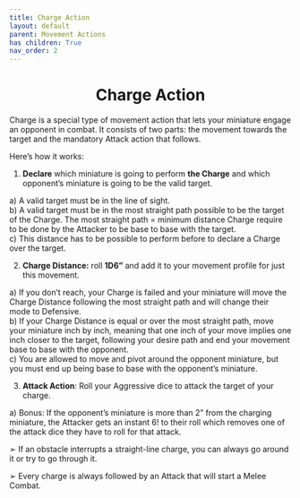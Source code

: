 ```yaml
---
title: Charge Action
layout: default
parent: Movement Actions
has children: True
nav_order: 2
---
```

<link rel="stylesheet" href="style.css">

<h1 style="text-align: center;">Charge Action</h1>

Charge is a special type of movement action that lets your miniature
engage an opponent in combat. It consists of two parts: the movement towards the target and the mandatory Attack action that follows.

Here’s how it works:

1) **Declare** which miniature is going to perform **the Charge** and which
opponent’s miniature is going to be the valid target.

<div class="flex-container">
    <div class="empty-space"></div>
    <div class="light-box">
        a) A valid target must be in the line of sight.
    </div>
</div>

<div class="flex-container">
    <div class="empty-space"></div>
    <div class="light-box">
        b) A valid target must be in the most straight path possible to be the target of the Charge. The most straight path = minimum distance Charge require to be done by the Attacker to be base to base with the target.
    </div>
</div>

<div class="flex-container">
    <div class="empty-space"></div>
    <div class="light-box">
        c) This distance has to be possible to perform before to declare a Charge over the target.
    </div>
</div>



2) **Charge Distance:** roll **1D6”** and add it to your movement profile for just this movement.

<div class="flex-container">
    <div class="empty-space"></div>
    <div class="light-box">
        a) If you don’t reach, your Charge is failed and your miniature will
    move the Charge Distance following the most straight path and
    will change their mode to Defensive.
    </div>
</div>

<div class="flex-container">
    <div class="empty-space"></div>
    <div class="light-box">
        b) If your Charge Distance is equal or over the most straight path,
    move your miniature inch by inch, meaning that one inch of
    your move implies one inch closer to the target, following your
    desire path and end your movement base to base with the
    opponent.
    </div>
</div>

<div class="flex-container">
    <div class="empty-space"></div>
    <div class="light-box"> c) You are allowed to move and pivot around the opponent miniature, but you must end up being base to base with the
    opponent’s miniature.
    </div>
</div>


3) **Attack Action**: Roll your Aggressive dice to attack the target of your
charge.

<div class="flex-container">
    <div class="empty-space"></div>
    <div class="light-box">
        a) Bonus: If the opponent’s miniature is more than 2” from the
        charging miniature, the Attacker gets an instant 6! to their
        roll which removes one of the attack dice they have to roll for
        that attack.
    </div>
</div>

➢ If an obstacle interrupts a straight-line charge, you can always go around it or try to go
through it.

➢ Every charge is always followed by an Attack that will start a Melee Combat.
